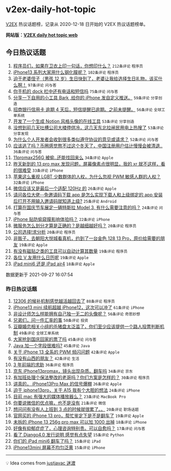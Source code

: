 # v2ex-daily-hot-topic

[V2EX](https://www.v2ex.com/) 热议话题榜，记录从 2020-12-18 日开始的 V2EX 热议话题榜单。

**网站版：[V2EX daily hot topic web](https://boojack.github.io/v2ex-daily-hot-topic-web/)**

## 今日热议话题

<!-- TODAY BEGIN -->

1. [程序员们，如果在卫衣上印一句话，你想印什么？](https://www.v2ex.com/t/804598) `212条评论` `程序员`
1. [iPhone13 系列大家用什么钢化膜呢？](https://www.v2ex.com/t/804503) `102条评论` `程序员`
1. [迫于老婆侄子（男孩 12 岁）生日快到了，老婆让我给选择生日礼物，该买什么啊！](https://www.v2ex.com/t/804558) `97条评论` `问与答`
1. [你手机的 dock 栏中还有电话和短信吗](https://www.v2ex.com/t/804652) `75条评论` `问与答`
1. [分享一下自用的小工具 Bark ,给你的 iPhone 发自定义推送。](https://www.v2ex.com/t/804506) `59条评论` `分享创造`
1. [招商银行信用卡 逾期 4 天后，短信提醒已逾期。之前未提醒。](https://www.v2ex.com/t/804610) `56条评论` `全球工单系统`
1. [开发了一个生成 Notion 风格头像的在线工具](https://www.v2ex.com/t/804653) `53条评论` `分享创造`
1. [没想到前几天吐槽公司大楼停供冷，这几天东北拉闸民用电上热搜了](https://www.v2ex.com/t/804536) `53条评论` `分享发现`
1. [为什么个人开发者会收到很多类似遵守协议的意见或请求？](https://www.v2ex.com/t/804545) `52条评论` `问与答`
1. [应该逃了吗？币圈感觉熬不过这个冬天了，中国注册用户估计慢慢会被清退..](https://www.v2ex.com/t/804507) `36条评论` `问与答`
1. [11promax256G 被偷..还能找回来么](https://www.v2ex.com/t/804559) `34条评论` `Apple`
1. [昨天新到的 13 pro max 发现问题，屏幕像素点很明显，我的 xr 就不这样，看的很难受](https://www.v2ex.com/t/804508) `33条评论` `iPhone`
1. [苹果这么重视 LGBT 少数群体的人权，为什么忽视 PWM 敏感人群的人权？](https://www.v2ex.com/t/804577) `32条评论` `iPhone`
1. [微信应该又是最后一个适配 120Hz 的](https://www.v2ex.com/t/804551) `26条评论` `Apple`
1. [请问各位大佬--免邀请码下载 app 是怎么实现下载人和上级绑定的 app 安装后打开不用输入邀请码就知道上级?](https://www.v2ex.com/t/804630) `25条评论` `Android`
1. [打算在国庆节车展定一辆特斯拉 Model 3, 有什么需要注意的吗？](https://www.v2ex.com/t/804597) `24条评论` `问与答`
1. [iPhone 贴防偷窥膜影响体验吗？](https://www.v2ex.com/t/804525) `22条评论` `iPhone`
1. [微服务怎么划分才算是正确的？是越细越好吗？](https://www.v2ex.com/t/804580) `20条评论` `程序员`
1. [公司选择!求分析](https://www.v2ex.com/t/804542) `20条评论` `程序员`
1. [非贩子，去朝阳大悦城看真机，约到了一台金色 128 13 Pro，原价给需要的朋友](https://www.v2ex.com/t/804695) `19条评论` `Apple`
1. [有没有磁贴之类的工具可以自动计算其数量](https://www.v2ex.com/t/804605) `19条评论` `程序员`
1. [各位 V 友用什么日历呢](https://www.v2ex.com/t/804594) `19条评论` `Apple`
1. [iPad mini6 还是 iPad air4](https://www.v2ex.com/t/804698) `18条评论` `Apple`

数据更新于 2021-09-27 16:07:54

<!-- TODAY END -->

### 昨日热议话题

<!-- YESTERDAY BEGIN -->

1. [12306 的候补机制感觉越活越回去了](https://www.v2ex.com/t/804383) `88条评论` `程序员`
1. [iPhone13 mini 续航超越 iPhone12，这次可以冲了](https://www.v2ex.com/t/804252) `61条评论` `iPhone`
1. [非设计师怎么样能拥有自己独一无二的头像呢？](https://www.v2ex.com/t/804317) `56条评论` `奇思妙想`
1. [兄弟们，问一件汇率的事](https://www.v2ex.com/t/804242) `50条评论` `投资`
1. [豆瓣婚恋相关小组的杀猪盘太泛滥了，你们至少应该提供一个路人投票判断机制](https://www.v2ex.com/t/804379) `49条评论` `全球工单系统`
1. [大家抢到国庆回家的票了吗](https://www.v2ex.com/t/804368) `45条评论` `问与答`
1. [Java 加一个字段很难吗?](https://www.v2ex.com/t/804422) `45条评论` `Java`
1. [关于 iPhone 13 全系的 PWM 频闪问题](https://www.v2ex.com/t/804386) `42条评论` `Apple`
1. [有没有山西的朋友？](https://www.v2ex.com/t/804269) `42条评论` `生活`
1. [3 年前端的求助](https://www.v2ex.com/t/804264) `36条评论` `程序员`
1. [京东 iPhone13promax，镜头出现杂质。翻车吗](https://www.v2ex.com/t/804244) `34条评论` `京东`
1. [有加班处理个保法整改的老哥吗？你们方案是怎样的？](https://www.v2ex.com/t/804438) `30条评论` `程序员`
1. [讲真的， iPhone13Pro Max 的信号爆棚](https://www.v2ex.com/t/804456) `26条评论` `Apple`
1. [迫于 iphone13pro，关于 A15 我有个大胆的想法](https://www.v2ex.com/t/804478) `24条评论` `iPhone`
1. [目前 mac 有强大的媒体播放器么？](https://www.v2ex.com/t/804443) `23条评论` `MacBook Pro`
1. [你要说微信的优点嘛，也不是没有](https://www.v2ex.com/t/804393) `21条评论` `微信`
1. [想问问有没有人上班到 3 点的时候就很累了。。](https://www.v2ex.com/t/804394) `20条评论` `职场话题`
1. [官网买的 iPhone 13 pro，帮忙鉴定下是不是翻车了](https://www.v2ex.com/t/804376) `19条评论` `Apple`
1. [未拆的 iPhone 13 256g pro max 可以加 1000 出掉](https://www.v2ex.com/t/804382) `18条评论` `iPhone`
1. [好像有抑郁症症了，心理咨询特别贵。可以自愈吗？](https://www.v2ex.com/t/804266) `17条评论` `问与答`
1. [看了 Django4.0 发行说明 感觉有点失望](https://www.v2ex.com/t/804428) `15条评论` `Python`
1. [你们的 iPad mini6 翻车了吗？](https://www.v2ex.com/t/804349) `15条评论` `iPad`
1. [iPhone13mini 屏幕不均匀泛黄](https://www.v2ex.com/t/804332) `15条评论` `iPhone`

<!-- YESTERDAY END -->

---

💡 Idea comes from [justjavac 迷渡](https://github.com/justjavac/)
